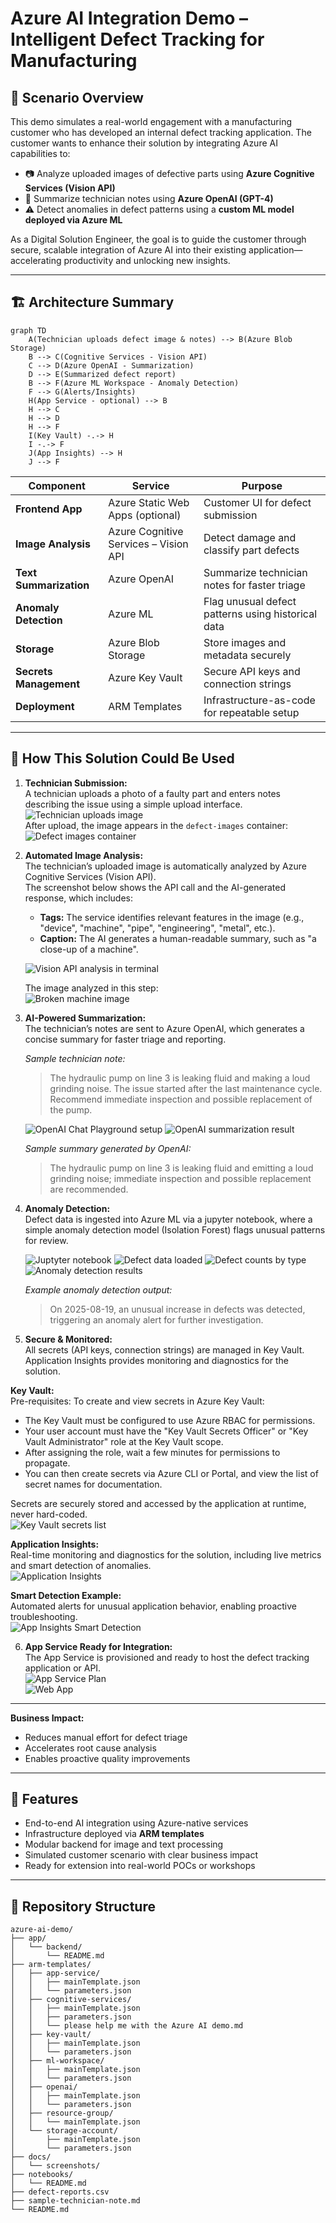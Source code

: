 # Azure AI Integration Demo – Intelligent Defect Tracking for Manufacturing

## 🧠 Scenario Overview

This demo simulates a real-world engagement with a manufacturing customer who has developed an internal defect tracking application. The customer wants to enhance their solution by integrating Azure AI capabilities to:

- 📷 Analyze uploaded images of defective parts using **Azure Cognitive Services (Vision API)**
- 📝 Summarize technician notes using **Azure OpenAI (GPT-4)**
- ⚠️ Detect anomalies in defect patterns using a **custom ML model deployed via Azure ML**

As a Digital Solution Engineer, the goal is to guide the customer through secure, scalable integration of Azure AI into their existing application—accelerating productivity and unlocking new insights.

---

## 🏗️ Architecture Summary

```mermaid
graph TD
    A(Technician uploads defect image & notes) --> B(Azure Blob Storage)
    B --> C(Cognitive Services - Vision API)
    C --> D(Azure OpenAI - Summarization)
    D --> E(Summarized defect report)
    B --> F(Azure ML Workspace - Anomaly Detection)
    F --> G(Alerts/Insights)
    H(App Service - optional) --> B
    H --> C
    H --> D
    H --> F
    I(Key Vault) -.-> H
    I -.-> F
    J(App Insights) --> H
    J --> F
```

| Component | Service | Purpose |
|----------|---------|---------|
| **Frontend App** | Azure Static Web Apps (optional) | Customer UI for defect submission |
| **Image Analysis** | Azure Cognitive Services – Vision API | Detect damage and classify part defects |
| **Text Summarization** | Azure OpenAI | Summarize technician notes for faster triage |
| **Anomaly Detection** | Azure ML | Flag unusual defect patterns using historical data |
| **Storage** | Azure Blob Storage | Store images and metadata securely |
| **Secrets Management** | Azure Key Vault | Secure API keys and connection strings |
| **Deployment** | ARM Templates | Infrastructure-as-code for repeatable setup |

---

## 📖 How This Solution Could Be Used

1. **Technician Submission:**  
   A technician uploads a photo of a faulty part and enters notes describing the issue using a simple upload interface.  
   ![Technician uploads image](docs/screenshots/azure-ai-demo-technician-upload-defect-image.png)  
   After upload, the image appears in the `defect-images` container:  
   ![Defect images container](docs/screenshots/azure-ai-demo-defect-images-container-broken-machine.png)


2. **Automated Image Analysis:**  
   The technician’s uploaded image is automatically analyzed by Azure Cognitive Services (Vision API).  
   The screenshot below shows the API call and the AI-generated response, which includes:
   - **Tags:** The service identifies relevant features in the image (e.g., "device", "machine", "pipe", "engineering", "metal", etc.).
   - **Caption:** The AI generates a human-readable summary, such as "a close-up of a machine".

   ![Vision API analysis in terminal](docs/screenshots/azure-ai-demo-computer-vision-image-analysis.png)

   The image analyzed in this step:  
   ![Broken machine image](docs/screenshots/broken-machine.jpg)


3. **AI-Powered Summarization:**  
   The technician’s notes are sent to Azure OpenAI, which generates a concise summary for faster triage and reporting.

   *Sample technician note:*
   > The hydraulic pump on line 3 is leaking fluid and making a loud grinding noise. The issue started after the last maintenance cycle. Recommend immediate inspection and possible replacement of the pump.

   ![OpenAI Chat Playground setup](docs/screenshots/azure-ai-demo-azure-ai-foundry-chat-playground.png)
   ![OpenAI summarization result](docs/screenshots/azure-ai-demo-azure-ai-foundry-chat-playground-submit-technician-note.png)

   *Sample summary generated by OpenAI:*
   > The hydraulic pump on line 3 is leaking fluid and emitting a loud grinding noise; immediate inspection and possible replacement are recommended.


4. **Anomaly Detection:**  
   Defect data is ingested into Azure ML via a jupyter notebook, where a simple anomaly detection model (Isolation Forest) flags unusual patterns for review.

   ![Juptyter notebook](docs/screenshots/azure-ai-demo-azure-ml-studio-jupyter-notebook.png)
   ![Defect data loaded](docs/screenshots/azure-ai-demo-azure-ml-studio-jupyter-notebook-cell1run.png)
   ![Defect counts by type](docs/screenshots/azure-ai-demo-azure-ml-studio-jupyter-notebook-cell2run.png)
   ![Anomaly detection results](docs/screenshots/azure-ai-azure-demo-ml-studio-jupyter-notebook-cell3run.png)

   *Example anomaly detection output:*
   > On 2025-08-19, an unusual increase in defects was detected, triggering an anomaly alert for further investigation.


5. **Secure & Monitored:**  
All secrets (API keys, connection strings) are managed in Key Vault. Application Insights provides monitoring and diagnostics for the solution.

**Key Vault:**  
Pre-requisites: 
To create and view secrets in Azure Key Vault:

- The Key Vault must be configured to use Azure RBAC for permissions.
- Your user account must have the "Key Vault Secrets Officer" or "Key Vault Administrator" role at the Key Vault scope.
- After assigning the role, wait a few minutes for permissions to propagate.
- You can then create secrets via Azure CLI or Portal, and view the list of secret names for documentation.

Secrets are securely stored and accessed by the application at runtime, never hard-coded.  
![Key Vault secrets list](docs/screenshots/azure-ai-demo-key-vault-secrets.png)

**Application Insights:**  
Real-time monitoring and diagnostics for the solution, including live metrics and smart detection of anomalies.  
![Application Insights](docs/screenshots/azure-ai-demo-application-insights.png)

**Smart Detection Example:**  
Automated alerts for unusual application behavior, enabling proactive troubleshooting.  
![App Insights Smart Detection](docs/screenshots/azure-ai-demo-application-insights-smart-detection-action-group.png)


6. **App Service Ready for Integration:**  
   The App Service is provisioned and ready to host the defect tracking application or API.  
   ![App Service Plan](docs/screenshots/azure-ai-demo-app-service-plan.png)  
   ![Web App](docs/screenshots/azure-ai-demo-web-app.png)

---

**Business Impact:**  
- Reduces manual effort for defect triage  
- Accelerates root cause analysis  
- Enables proactive quality improvements
---

## 🚀 Features

- End-to-end AI integration using Azure-native services
- Infrastructure deployed via **ARM templates**
- Modular backend for image and text processing
- Simulated customer scenario with clear business impact
- Ready for extension into real-world POCs or workshops

---

## 📂 Repository Structure

```plaintext
azure-ai-demo/
├── app/
│   └── backend/
│       └── README.md
├── arm-templates/
│   ├── app-service/
│   │   ├── mainTemplate.json
│   │   └── parameters.json
│   ├── cognitive-services/
│   │   ├── mainTemplate.json
│   │   ├── parameters.json
│   │   └── please help me with the Azure AI demo.md
│   ├── key-vault/
│   │   ├── mainTemplate.json
│   │   └── parameters.json
│   ├── ml-workspace/
│   │   ├── mainTemplate.json
│   │   └── parameters.json
│   ├── openai/
│   │   ├── mainTemplate.json
│   │   └── parameters.json
│   ├── resource-group/
│   │   └── mainTemplate.json
│   └── storage-account/
│       ├── mainTemplate.json
│       └── parameters.json
├── docs/
│   └── screenshots/
├── notebooks/
│   └── README.md
├── defect-reports.csv
├── sample-technician-note.md
└── README.md
```
